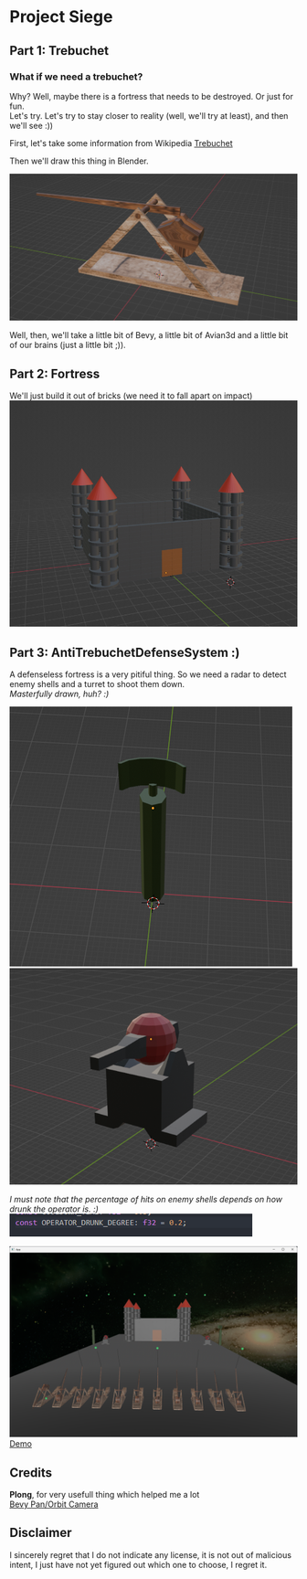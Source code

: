 # Project Siege
## Part 1: Trebuchet
###  What if we need a trebuchet?
Why? Well, maybe there is a fortress that needs to be destroyed. Or just for fun.  
Let's try. Let's try to stay closer to reality (well, we'll try at least), and then we'll see :))  

First, let's take some information from Wikipedia [Trebuchet](https://en.wikipedia.org/wiki/Trebuchet)  

Then we'll draw this thing in Blender.  

![Trebuchet](img/trebuchet.png)  


Well, then, we'll take a little bit of Bevy, a little bit of Avian3d and a little bit of our brains (just a little bit ;)).  

## Part 2: Fortress
We'll just build it out of bricks (we need it to fall apart on impact)    
![Fortress](img/fortress.png)

## Part 3: AntiTrebuchetDefenseSystem :)
A defenseless fortress is a very pitiful thing. So we need a radar to detect enemy shells and a turret to shoot them down.  
_Masterfully drawn, huh? :)_


![Radar](img/radar.png) 
![Turret](img/turret.png)  

_I must note that the percentage of hits on enemy shells depends on how drunk the operator is. :)_  
![Note](img/note.png)

![Scene](img/scene.png)
<a href="https://xenon615.github.io/siege/" target="_blank">Demo</a>  

## Credits
__Plong__, for very usefull thing which helped me a lot  
[Bevy Pan/Orbit Camera](https://github.com/Plonq/bevy_panorbit_camera)

## Disclaimer
I sincerely regret that I do not indicate any license, it is not out of malicious intent, I just have not yet figured out which one to choose, I regret it.

